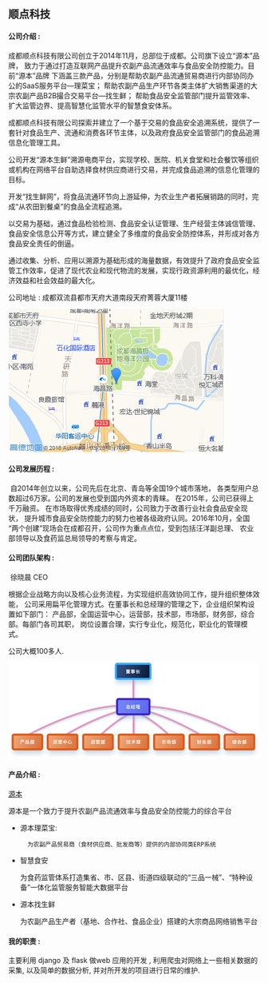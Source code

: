

## 顺点科技



#### 公司介绍 :

​	成都顺点科技有限公司创立于2014年11月，总部位于成都。公司旗下设立“源本”品牌， 致力于通过打造互联网产品提升农副产品流通效率与食品安全防控能力。目前“源本”品牌 下涵盖三款产品，分别是帮助农副产品流通贸易商进行内部协同办公的SaaS服务平台—理菜宝； 帮助农副产品生产环节各类主体扩大销售渠道的大宗农副产品B2B撮合交易平台—找生鲜； 帮助食品安全监管部门提升监管效率、扩大监管边界、提高智慧化监管水平的智慧食安体系。 

​        成都顺点科技有限公司探索并建立了一个基于交易的食品安全追溯系统，提供了一套针对食品生产、流通和消费各环节主体，以及政府食品安全监管部门的食品追溯信息化管理工具。 

​        公司开发“源本生鲜”溯源电商平台，实现学校、医院、机关食堂和社会餐饮等组织或机构在网络平台自助选择食材供应商进行交易，并完成食品追溯的信息化管理的目标。

​	开发“找生鲜网”，将食品流通环节向上游延伸，为农业生产者拓展销路的同时，完成“从农田到餐桌”的食品全流程追溯。 	

​	以交易为基础，通过食品检验检测、食品安全认证管理、生产经营主体诚信管理、食品安全信息公开等方式，建立健全了多维度的食品安全防控体系，并形成对各方食品安全责任的倒逼。

​	通过收集、分析、应用以溯源为基础形成的海量数据，有效提升了政府食品安全监管工作效率，促进了现代农业和现代物流的发展，实现行政资源利用的最优化，经济效益和社会效益的最大化。



公司地址 : 成都双流县都市天府大道南段天府菁蓉大厦11楼 

![位置](位置.png)



#### 公司发展历程 :

​	自2014年创立以来，公司先后在北京、青岛等全国19个城市落地， 各类型用户总数超过6万家。公司的发展也受到国内外资本的青睐。 在2015年，公司已获得上千万融资。  在市场取得优秀成绩的同时，公司致力于改善行业社会食品安全现状， 提升城市食品安全防控能力的努力也被各级政府认同。2016年10月，全国 “两个创建”现场会在成都召开，公司作为重点点位，受到包括汪洋副总理、 农业部领导以及食药监总局领导的考察与肯定。 



#### 公司团队架构 : 

​	徐晓晨 CEO

​	根据企业战略方向以及核心业务流程，为实现组织高效协同工作，提升组织整体效能， 公司采用扁平化管理方式。在董事长和总经理的管理之下，企业组织架构设置如下部门： 产品部，全国运营中心，运营部，技术部，市场部，财务部，综合部。每部门各司其职， 岗位设置合理，实行专业化，规范化，职业化的管理模式。 

公司大概100多人.

![团队情况](人员.png)



#### 产品介绍 :

[源本](http://www.ybveg.com/bigIndex.html)

源本是一个致力于提升农副产品流通效率与食品安全防控能力的综合平台

- 源本理菜宝: 

		为农副产品贸易商（食材供应商、批发商等）提供的内部协同类ERP系统

- 智慧食安

  为食药监管体系打造集省、市、区县、街道四级联动的“三品一械”、“特种设备”一体化监管服务智能大数据平台

- 源本找生鲜

  为农副产品生产者（基地、合作社、食品企业）搭建的大宗商品网络销售平台



#### 我的职责 :

主要利用  django 及 flask  做web 应用的开发 , 利用爬虫对网络上一些相关数据的采集,   以及简单的数据分析,  并对所开发的项目进行日常的维护.